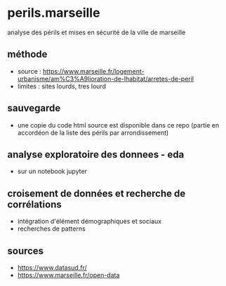 # perils.marseille
analyse des périls et mises en sécurité de la ville de marseille

## méthode

* source : https://www.marseille.fr/logement-urbanisme/am%C3%A9lioration-de-lhabitat/arretes-de-peril
* limites : sites lourds, tres lourd

## sauvegarde

* une copie du code html source est disponible dans ce repo (partie en accordéon de la liste des périls par arrondissement)

## analyse exploratoire des donnees - eda

* sur un notebook jupyter

## croisement de données et recherche de corrélations

* intégration d'élément démographiques et sociaux
* recherches de patterns

## sources

* https://www.datasud.fr/
* https://www.marseille.fr/open-data

